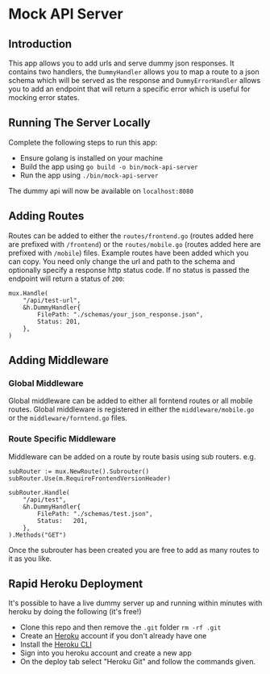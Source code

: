 # Mock API Server

## Introduction
This app allows you to add urls and serve dummy json responses. It contains two handlers, the `DummyHandler` allows you to map a route to a json schema which will be served as the response and `DummyErrorHandler` allows you to add an endpoint that will return a specific error which is useful for mocking error states.

## Running The Server Locally
Complete the following steps to run this app:

* Ensure golang is installed on your machine
* Build the app using `go build -o bin/mock-api-server`
* Run the app using `./bin/mock-api-server`

The dummy api will now be available on `localhost:8080`

## Adding Routes
Routes can be added to either the `routes/frontend.go` (routes added here are prefixed with `/frontend`) or the `routes/mobile.go` (routes added here are prefixed with `/mobile`) files. Example routes have been added which you can copy. You need only change the url and path to the schema and optionally specify a response http status code. If no status is passed the endpoint will return a status of `200`:

```golang
mux.Handle(
    "/api/test-url",
    &h.DummyHandler{
        FilePath: "./schemas/your_json_response.json",
        Status: 201,
    },
)
```

## Adding Middleware
### Global Middleware
Global middleware can be added to either all forntend routes or all mobile routes. Global middleware is registered in either the `middleware/mobile.go` or the `middleware/forntend.go` files.

### Route Specific Middleware
Middleware can be added on a route by route basis using sub routers. e.g. 

```golang
subRouter := mux.NewRoute().Subrouter()
subRouter.Use(m.RequireFrontendVersionHeader)

subRouter.Handle(
    "/api/test",
    &h.DummyHandler{
        FilePath: "./schemas/test.json",
        Status:   201,
    },
).Methods("GET")
```
Once the subrouter has been created you are free to add as many routes to it as you like.

## Rapid Heroku Deployment
It's possible to have a live dummy server up and running within minutes with heroku by doing the following (it's free!)
* Clone this repo and then remove the `.git` folder `rm -rf .git`
* Create an [Heroku](https://signup.heroku.com/login) account if you don't already have one
* Install the [Heroku CLI](https://devcenter.heroku.com/articles/heroku-cli)
* Sign into you heroku account and create a new app
* On the deploy tab select "Heroku Git" and follow the commands given.
